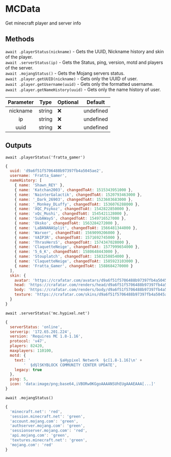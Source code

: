 # MCData
Get minecraft player and server info

## Methods

`await .playerStatus(nickname)` - Gets the UUID, Nickname history and skin of the player.</br>
`await .serverStatus(ip)` - Gets the Status, ping, version, motd and players of the server.</br>
`await .mojangStatus()` - Gets the Mojang servers status.</br>
`await .player.getUUID(nickname)` - Gets only the UUID of user.</br>
`await .player.getUsername(uuid)` - Gets only the formatted username.</br>
`await .player.getNameHistory(uuid)` - Gets only the name history of user.</br>

| Parameter | Type | Optional | Default |
|:-:|-|-|-|
| nickname | string | ❌ | undefined |
| ip | string | ❌ | undefined |
| uuid | string | ❌ | undefined |

## Outputs

`await .playerStatus('fratta_gamer')`
```js
{
  uuid: 'd9a6f51f5706488b97397fb4a5045ae2',
  username: 'Fratta_Gamer',
  nameHistory: [
    { name: 'Shawn_REY' },
    { name: 'Katchan2003', changedToAt: 1515343951000 },    
    { name: 'NainterGalactik', changedToAt: 1520793463000 },
    { name: '_Dark_26903', changedToAt: 1523603683000 },    
    { name: '_Monkey_DLuffy', changedToAt: 1536076288000 }, 
    { name: 'XQC_Psykoz', changedToAt: 1542822850000 },     
    { name: 'xQc_Mushi', changedToAt: 1545421128000 },      
    { name: 'SubAWayS', changedToAt: 1549716527000 },       
    { name: 'Oksko', changedToAt: 1563284272000 },
    { name: 'LaBANANASplit', changedToAt: 1566481344000 },
    { name: 'Warxer', changedToAt: 1569099206000 },
    { name: 'VAIP3R', changedToAt: 1571692745000 },
    { name: 'ThrasHersS', changedToAt: 1574347028000 },
    { name: 'ClaquetteNeige', changedToAt: 1577999654000 },
    { name: '5_6_K', changedToAt: 1580648443000 },
    { name: 'Stouplatch', changedToAt: 1583250854000 },
    { name: 'ClaquetteNeige', changedToAt: 1585923103000 },
    { name: 'Fratta_Gamer', changedToAt: 1588684270000 }
  ],
  skin: {
    avatar: 'https://crafatar.com/avatars/d9a6f51f5706488b97397fb4a5045ae2?size=512&default=MHF_Steve&overlay',
    head: 'https://crafatar.com/renders/head/d9a6f51f5706488b97397fb4a5045ae2?size=512&default=MHF_Steve&overlay',
    body: 'https://crafatar.com/renders/body/d9a6f51f5706488b97397fb4a5045ae2?size=512&default=MHF_Steve&overlay',
    texture: 'https://crafatar.com/skins/d9a6f51f5706488b97397fb4a5045ae2'
  }
}
```


`await .serverStatus('mc.hypixel.net')`
```js
{
  serverStatus: 'online',
  serverip: '172.65.201.224',
  version: 'Requires MC 1.8-1.16',
  protocol: 'v47',
  players: 82420,
  maxplayers: 110100,
  motd: {
    text: '             §aHypixel Network  §c[1.8-1.16]\n' +
        '  §d§lSKYBLOCK COMMUNITY CENTER UPDATE',
    legacy: true
  },
  ping: 5,
  icon: 'data:image/png;base64,iVBORw0KGgoAAAANSUhEUgAAAEAAA[...]'
}
```

`await .mojangStatus()`
```js
{
  'minecraft.net': 'red',
  'session.minecraft.net': 'green', 
  'account.mojang.com': 'green',    
  'authserver.mojang.com': 'green', 
  'sessionserver.mojang.com': 'red',
  'api.mojang.com': 'green',        
  'textures.minecraft.net': 'green',
  'mojang.com': 'red'
}
````
